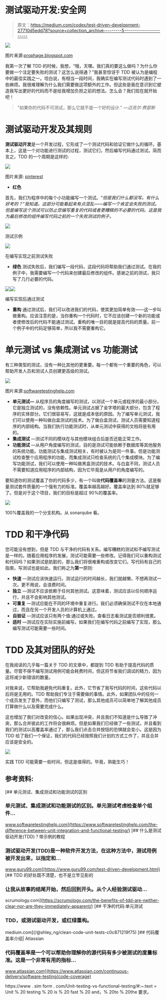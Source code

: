 # 测试驱动开发:安全网

> 原文：<https://medium.com/codex/test-driven-development-27710d5edd78?source=collection_archive---------5----------------------->

![](img/6af84abbb62aa3626c8cf6d8498c97d4.png)

图片来源:[prophage.blogspot.com](http://prophage.blogspot.com/2015/07/coding-responsibly-part-iii-testing.html)

我第一次了解 TDD 的时候，我想，“哦，天哪。我们真的要这么做吗？为什么你要做一个注定要失败的测试？这怎么说得通？”我甚至惊讶于 TDD 被认为是编程中的最佳实践之一。坦白说，有相当一段时间，我确实在编写测试代码时遇到了一些麻烦。我很难理解为什么我们需要做这项额外的工作。但这些是我在意识到它塑造我写出更好的代码而不是给我增加负担之前的想法。怎么会？我们现在就开始吧！

> "如果你的代码不可测试，那么它就不是一个好的设计." *—迈克尔·费瑟斯*

# 测试驱动开发及其规则

**测试驱动开发**是一个开发过程，它形成了一个测试代码和验证它做什么的循环。基本上，这是一个对功能进行测试的过程，测试它们，然后编写代码通过测试。简而言之，TDD 的一个周期是这样的:

![](img/061bbbf3b4ce0b860beb545e47d1e556.png)

图片来源: [pinterest](https://i.pinimg.com/originals/b9/be/51/b9be514dd54f4a058943099020284deb.png)

*   **红色**

首先，我们为程序中的每个小功能编写一个测试。*“但是我们什么都没写。有什么好考的？”我知道。这部分可能看起来有点混乱——编写一个肯定会失败的测试。但是编写这个测试可以防止您编写重复的代码或者更糟糕的不必要的代码。这是我为最后修改的组件编写代码之前的一个失败测试的例子。*

![](img/df74870c9a303684931d5acad2718ffe.png)

测试示例

![](img/44ecf527d042bdbef39826abf227f896.png)

在编写实现之前测试失败

*   **绿色**
    测试失败后，我们编写一段代码，这段代码将帮助我们通过测试。在我的例子中，我需要编写一个代码来创建最后修改的组件。感谢之前的测试，我只写了几行必要的代码。

![](img/1a9205b118c3ced37ffc21c57cf49627.png)![](img/fa6c71f2ebe3d6e0dff7d40883a3158f.png)

编写实现后通过测试

*   **重构** 通过测试后，我们可以改进我们的代码，使其更加简单有效——这一步叫做重构。应该注意的是，当你重构一个代码时，它不应该创建一个新的功能或者使修改后的代码不能通过测试。重构的唯一目的就是提高代码的质量。前一个例子中的代码足够简单，所以我不需要重构它。

# 单元测试 vs 集成测试 vs 功能测试

有三种类型的测试，没有一种比其他的更重要。每一个都有一个重要的角色，可以帮助开发人员和测试人员创建更高级的测试。

![](img/d0c1b6c90498500141a9f27170f1fd37.png)

图片来源:[softwaretestinghelp.com](https://www.softwaretestinghelp.com/the-difference-between-unit-integration-and-functional-testing/)

*   **单元测试—** 从程序员的角度编写的测试，以测试一个单元或程序的最小部分。它是独立测试的，没有依赖性。单元测试占据了金字塔的最大部分，包含了程序的实体部分。它们很容易写，这就是成本低的原因。为了编写单元测试，我们可以使用一种叫做白盒测试的技术。为了做白盒测试，测试人员需要知道程序的内部结构。当我们执行功能测试时，从单元测试中获得的文档将是有用的。
*   **集成测试** —测试不同的模块在与其他模块组合后是否还能正常工作。
*   **功能测试** —从用户角度编写的测试，目的是测试可能依赖于数据库等其他服务的系统功能。功能测试与集成测试相关，有时被认为是同一件事。但是功能测试检查整个应用程序的功能，而集成测试只检查系统的几个集成模块。为了编写功能测试，我们可以使用一种叫做黑盒测试的技术。与白盒不同，测试人员不需要知道应用程序的内部结构，因为它毕竟是从用户的角度编写的。

要知道你的测试覆盖了你的代码多少，有一个叫做**代码覆盖率**的测量方法。这是衡量测试套件质量的一个强有力的标准。覆盖率越高越好。覆盖率达到 80%就足够了。但是对于这个项目，我们的目标是超过 90%的覆盖率。

![](img/6bc0c1d94ae03ca76159eba812122878.png)

100%覆盖我的一个分支机构。从 sonarqube 看。

# TDD 和干净代码

您可能没有想到，但是 TDD 与干净的代码有关系。编写糟糕的测试和不编写测试是一样的。随着应用程序的发展，测试可能需要一些修改。记得我们可以重构测试和代码吗？如果测试是肮脏的，那么我们将很难重构或改变它们。写代码有自己的指南，写测试也是如此。我们称之为**第一**原则:

*   **快速** —测试应该快速运行。测试运行的时间越长，我们就越懒，不想再测试一次。更不用说，会浪费时间。
*   **独立** —测试不应该依赖于任何其他测试。这意味着，测试应该以任何顺序运行，并且不会影响其他测试。
*   **可重复** —测试应能在不同的环境中重复进行。我们必须确保测试不仅在本地通过，而且在另一个开发人员的计算机上通过。
*   **自验证** —测试应该只有两个值:通过或失败。查看日志看测试是否顺利很累。
*   **适时** —测试应在实际实施前编写。如果我们在编写代码之前编写了实现，那么编写测试可能需要一些时间。

# TDD 及其对团队的好处

在我阅读的几乎每一篇关于 TDD 的文章中，都提到 TDD 有助于提高代码的质量。尽管不得不编写测试用例可能会耗费时间，但这将节省我们调试的精力，因为这将减少新错误的数量。

对我来说，它帮助我避免代码重复。此外，它节省了我写代码的时间，这些代码以后将是无用的。TDD 帮助我们专注于需要做的事情。此外，如果团队中的任何一个成员发生了意外，而他们只编写了测试，那么其他成员可以简单地了解其他成员打算做什么以及需要完成什么。

这也增加了我们对改变的信心。如果出现冲突，并且我们不知道是什么导致了冲突，那么合并彼此的工作将会很麻烦。但是如果我们已经做了一些测试，并且看到我们的测试以高覆盖率通过了，那么我们点击合并按钮的恐惧就会变小。这是因为 TDD 给了我们一个保证，我们的代码已经按照我们计划的方式工作了，并且合并应该是安全的。

![](img/6eee835877e2ecb29043e9144bcd2c52.png)

实践 TDD 可能需要一些时间，但这是值得的。毕竟，熟能生巧！

## 参考资料:

[](https://www.softwaretestinghelp.com/the-difference-between-unit-integration-and-functional-testing/) [## 单元测试、集成测试和功能测试的区别

### 单元测试、集成测试和功能测试的区别。单元测试考虑检查单个组件…

www.softwaretestinghelp.com](https://www.softwaretestinghelp.com/the-difference-between-unit-integration-and-functional-testing/) [](https://www.guru99.com/test-driven-development.html) [## 什么是测试驱动开发(TDD)？带示例的教程

### 测试驱动开发(TDD)是一种软件开发方法，在这种方法中，测试用例被开发出来，以指定和…

www.guru99.com](https://www.guru99.com/test-driven-development.html)  [## TDD 的好处既不清楚，也不是立竿见影的

### 让我从故事的结尾开始，然后回到开头。从个人经验测试驱动…

scrumology.com](https://scrumology.com/the-benefits-of-tdd-are-neither-clear-nor-are-they-immediately-apparent/)  [## 干净的代码:单元测试

### TDD，或测试驱动开发，或红绿重构。

medium.com](/@shley_ng/clean-code-unit-tests-c0c871219f75) [](https://www.atlassian.com/continuous-delivery/software-testing/code-coverage) [## 代码覆盖率介绍| Atlassian

### 代码覆盖率是一个可以帮助你理解你的源代码有多少被测试的度量标准。这是一个非常有用的指标…

www.atlassian.com](https://www.atlassian.com/continuous-delivery/software-testing/code-coverage) 

https://www . sim form . com/Unit-testing-vs-functional-testing/#:~:text = Unit % 20 testing % 20 is % 20 fast % 20 and，% 20to % 20the 要求。